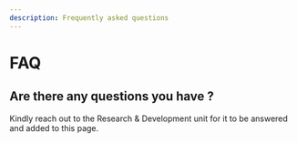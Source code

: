 ```yaml
---
description: Frequently asked questions
---
```


# FAQ

## Are there any questions you have ?

Kindly reach out to the Research & Development unit for it to be answered and added to this page.



